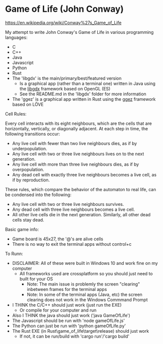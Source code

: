 # Game of Life (John Conway)

https://en.wikipedia.org/wiki/Conway%27s_Game_of_Life

My attempt to write John Conway's Game of Life in various programming languages:
- C
- C++
- Java
- Javascript
- Python
- Rust
- The 'libgdx' is the main/primary/best/featured version
    - Is a graphical app (rather than a terminal one) written in Java using the [libgdx](https://libgdx.com/) framework based on OpenGL (ES)
    - See the README.md in the 'libgdx' folder for more information
- The 'ggez' is a graphical app written in Rust using the [ggez](https://ggez.rs/) framework based on LÖVE



Cell Rules:

Every cell interacts with its eight neighbours, which are the cells that are horizontally, vertically, or diagonally adjacent. At each step in time, the following transitions occur:
- Any live cell with fewer than two live neighbours dies, as if by underpopulation.
- Any live cell with two or three live neighbours lives on to the next generation.
- Any live cell with more than three live neighbours dies, as if by overpopulation.
- Any dead cell with exactly three live neighbours becomes a live cell, as if by reproduction.

These rules, which compare the behavior of the automaton to real life, can be condensed into the following:
- Any live cell with two or three live neighbours survives.
- Any dead cell with three live neighbours becomes a live cell.
- All other live cells die in the next generation. Similarly, all other dead cells stay dead.

Basic game info:
- Game board is 45x27, the '@'s are alive cells
- There is no way to exit the terminal apps without control+c


To Runn:
- DISCLAIMER: All of these were built in Windows 10 and work fine on my computer
    - All frameworks used are crossplatform so you should just need to built for your OS
        - Note: The main issue is problemly the screen "clearing" inbetween frames for the terminal apps
        - Note: In some of the terminal apps (Java, etc) the screen clearing does not work in the Windows Commmand Prompt
- I THINK the C/C++ should just work (just run the EXE)
    - Or compile for your computer and run
- Also I THINK the java should just work ('java GameOfLife')
- The Javascript should be run with 'node gameOfLife.js'
- The Python can just be run with 'python gameOfLife.py'
- The Rust EXE (in Rust\game_of_life\target\release) should just work
    - If not, it can be run/build with 'cargo run'/'cargo build'
